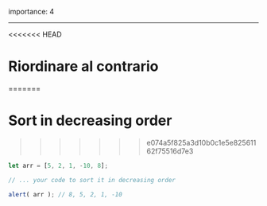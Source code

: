 importance: 4

---

<<<<<<< HEAD
# Riordinare al contrario 
=======
# Sort in decreasing order
>>>>>>> e074a5f825a3d10b0c1e5e82561162f75516d7e3

```js
let arr = [5, 2, 1, -10, 8];

// ... your code to sort it in decreasing order

alert( arr ); // 8, 5, 2, 1, -10
```

